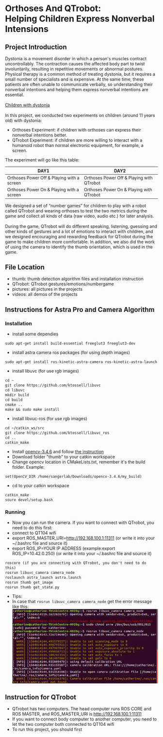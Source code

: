 # Orthoses And QTrobot:<br>Helping Children Express Nonverbal Intensions
## Project Introduction
Dystonia is a movement disorder in which a person's muscles contract uncontrollably. The contraction causes the affected body part to twist involuntarily, resulting in repetitive movements or abnormal postures.<br>Physical therapy is a common method of treating dystonia, but it requires a small number of specialists and is expensive. At the same time, these patients are often unable to communicate verbally, so understanding their nonverbal intentions and helping them express nonverbal intentions are essential.<br><br>
[Children with dystonia](https://youtu.be/RBSRPd_Cwuk)<br><br>
In this project, we conducted two experiments on children (around 11 years old) with dystonia: 
* Orthoses Experiment: if children with orthoses can express their nonverbal intentions better.
* QTrobot Experiment:  if children are more willing to interact with a humanoid robot than normal electronic equipment, for example, a screen.<br>

The experiment will go like this table:



 DAY1  | DAY2  
 ---- | ----- 
 Orthoses Power Off & Playing with a screen  | Orthoses Power Off & Playing with QTrobot
 Orthoses Power On & Playing with a screen   | Orthoses Power On & Playing with QTrobot 

We designed a set of “number games” for children to play with a robot called QTrobot and wearing orthoses to test the two metrics during the game and collect all kinds of data (raw video, audio etc.) for later analysis.<br> <br>During the game, QTrobot will do different speaking, listening, guessing and other kinds of gestures and a lot of emotions to interact with children, and we designed encouraging and rewarding feedback for QTrobot during the game to make children more comfortable. In addition, we also did the work of using the camera to identify the thumb orientation, which is used in the game.<br>

## File Location
* thumb: thumb detection algorithm files and installation instruction
* QTrobot: QTrobot gestures/emotions/numbergame
* pictures: all pictures in the projects
* videos: all demos of the projects

## Instructions for Astra Pro and Camera Algorithm
### Installation
* install some dependies
```
sudo apt-get install build-essential freeglut3 freeglut3-dev
```
* install astra camera ros packages (for using depth images)
```
sudo apt-get install ros-kinetic-astra-camera ros-kinetic-astra-launch
```
* install libuvc (for use rgb images)
```
cd ~
git clone https://github.com/ktossell/libuvc
cd libuvc
mkdir build
cd build
cmake ..
make && sudo make install
```
* install libvuc-ros (for use rgb images)
```
cd ~/catkin_ws/src
git clone https://github.com/ktossell/libuvc_ros
cd ..
catkin_make 
```
* Install [opencv-3.4.6](https://github.com/opencv/opencv/archive/3.4.6.zip) and follow [the instruction](https://docs.opencv.org/3.4.6/d7/d9f/tutorial_linux_install.html)
* Download folder "thumb" to your catkin workspace
* Change opencv location in CMakeLists.txt, remember it's the build folder. Example:
```
set(OpenCV_DIR /home/sangerlab/Downloads/opencv-3.4.6/my_build)
```
* cd to your catkin workspace
```
catkin_make
soure devel/setup.bash
```
### Running
* Now you can run the camera. If you want to connect with QTrobot, you need to do this first:
 * connect to QT104 wifi
 * export ROS_MASTER_URI=http://192.168.100.1:11311 (or write it into your ~/.bashrc file and source it)
 * export ROS_IP=YOUR IP ADDRESS  (example:export ROS_IP=10.42.0.250) (or write it into your ~/.bashrc file and source it)

```
roscore (if you are connecting with QTrobot, you don't need to do this)
rosrun libuvc_camera camera_node
roslaunch astra_launch astra.launch 
rosrun thumb get_image
rosrun thumb get_state.py
```
* Tips:
 * In case that ```rosrun libuvc_camera camera_node``` get the error message like this:<br>
 ![](https://github.com/HeegerGao/USC/raw/master/pictures/error_libuvc.png)
 
## Instruction for QTrobot
* QTrobot has two computers. The head computer runs ROS CORE and ROS MASTER, and ROS_MASTER_URI is http://192.168.100.1:11311
* If you want to connect body computer to another computer, you need to let the two computer both connected to QT104 wifi
* To run this project, you should first 
